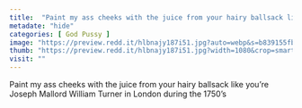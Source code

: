 ```yaml
---
title:  "Paint my ass cheeks with the juice from your hairy ballsack like you’re Joseph Mallord William Turner in London during the 1750’s"
metadate: "hide"
categories: [ God Pussy ]
image: "https://preview.redd.it/hlbnajy187i51.jpg?auto=webp&s=b839155fbea368faa8d366961a40383ec8fbfddb"
thumb: "https://preview.redd.it/hlbnajy187i51.jpg?width=1080&crop=smart&auto=webp&s=4c88895597fef6203c258b206b6e216775222a13"
visit: ""
---
```

Paint my ass cheeks with the juice from your hairy ballsack like you’re Joseph Mallord William Turner in London during the 1750’s
